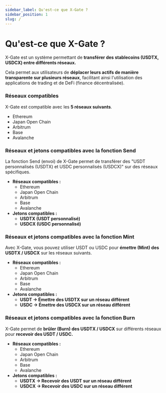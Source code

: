 ```yaml
---
sidebar_label: Qu'est-ce que X-Gate ?
sidebar_position: 1
slug: /
---
```


# Qu'est-ce que X-Gate ?

X-Gate est un système permettant de **transférer des stablecoins (USDTX, USDCX) entre différents réseaux.**

Cela permet aux utilisateurs de **déplacer leurs actifs de manière transparente sur plusieurs réseaux**, facilitant ainsi l'utilisation des applications de trading et de DeFi (finance décentralisée).

### **Réseaux compatibles**

X-Gate est compatible avec les **5 réseaux suivants**.

- Ethereum
- Japan Open Chain
- Arbitrum
- Base
- Avalanche

### **Réseaux et jetons compatibles avec la fonction Send**

La fonction Send (envoi) de X-Gate permet de transférer des "USDT personnalisés (USDTX) et USDC personnalisés (USDCX)" sur des réseaux spécifiques.

- **Réseaux compatibles :**
    - Ethereum
    - Japan Open Chain
    - Arbitrum
    - Base
    - Avalanche
- **Jetons compatibles :**
    - **USDTX (USDT personnalisé)**
    - **USDCX (USDC personnalisé)**

### **Réseaux et jetons compatibles avec la fonction Mint**

Avec X-Gate, vous pouvez utiliser USDT ou USDC pour **émettre (Mint) des USDTX / USDCX** sur les réseaux suivants.

- **Réseaux compatibles :**
    - Ethereum
    - Japan Open Chain
    - Arbitrum
    - Base
    - Avalanche
- **Jetons compatibles :**
    - **USDT → Émettre des USDTX sur un réseau différent**
    - **USDC → Émettre des USDCX sur un réseau différent**

### **Réseaux et jetons compatibles avec la fonction Burn**

X-Gate permet de **brûler (Burn) des USDTX / USDCX** sur différents réseaux pour **recevoir des USDT / USDC.**

- **Réseaux compatibles :**
    - Ethereum
    - Japan Open Chain
    - Arbitrum
    - Base
    - Avalanche
- **Jetons compatibles :**
    - **USDTX → Recevoir des USDT sur un réseau différent**
    - **USDCX → Recevoir des USDC sur un réseau différent**